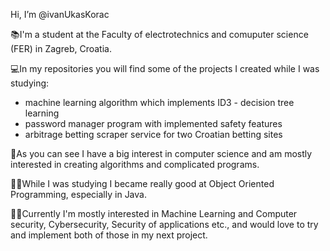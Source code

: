 Hi, I’m @ivanUkasKorac

📚I'm a student at the Faculty of electrotechnics and comuputer science (FER) in Zagreb, Croatia.

💻In my repositories you will find some of the projects I created while I was studying:
  - machine learning algorithm which implements ID3 - decision tree learning
  - password manager program with implemented safety features
  - arbitrage betting scraper service for two Croatian betting sites

🧮As you can  see I have a big interest in computer science and am mostly interested in creating algorithms and complicated programs.
 
👨‍💻While I was studying I became really good at Object Oriented Programming, especially in Java.

🧬🔐Currently I'm mostly interested in Machine Learning and Computer security, Cybersecurity, Security of applications etc., and would love to try and implement both of those in my next project.


<!---
ivanUkasKorac/ivanUkasKorac is a ✨ special ✨ repository because its `README.md` (this file) appears on your GitHub profile.
You can click the Preview link to take a look at your changes.
--->
